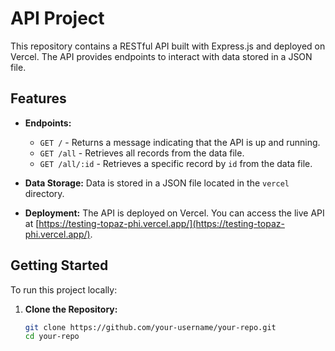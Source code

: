 
# API Project

This repository contains a RESTful API built with Express.js and deployed on Vercel. The API provides endpoints to interact with data stored in a JSON file.

## Features

- **Endpoints:**
  - `GET /` - Returns a message indicating that the API is up and running.
  - `GET /all` - Retrieves all records from the data file.
  - `GET /all/:id` - Retrieves a specific record by `id` from the data file.

- **Data Storage:** Data is stored in a JSON file located in the `vercel` directory.

- **Deployment:** The API is deployed on Vercel. You can access the live API at [https://testing-topaz-phi.vercel.app/](https://testing-topaz-phi.vercel.app/).

## Getting Started

To run this project locally:

1. **Clone the Repository:**
   ```bash
   git clone https://github.com/your-username/your-repo.git
   cd your-repo
